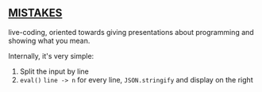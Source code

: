 ## [MISTAKES](http://macwright.org/mistakes/)

live-coding, oriented towards giving presentations about programming and
showing what you mean.

Internally, it's very simple:

1. Split the input by line
2. `eval()` `line -> n` for every line, `JSON.stringify` and display on the right
